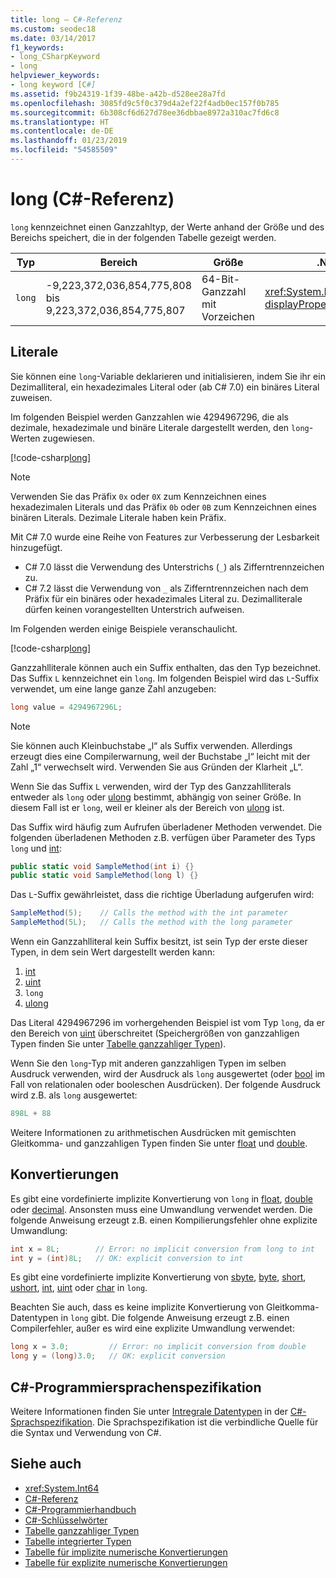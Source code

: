 ```yaml
---
title: long – C#-Referenz
ms.custom: seodec18
ms.date: 03/14/2017
f1_keywords:
- long_CSharpKeyword
- long
helpviewer_keywords:
- long keyword [C#]
ms.assetid: f9b24319-1f39-48be-a42b-d528ee28a7fd
ms.openlocfilehash: 3085fd9c5f0c379d4a2ef22f4adb0ec157f0b785
ms.sourcegitcommit: 6b308cf6d627d78ee36dbbae8972a310ac7fd6c8
ms.translationtype: HT
ms.contentlocale: de-DE
ms.lasthandoff: 01/23/2019
ms.locfileid: "54585509"
---
```

# <a name="long-c-reference"></a>long (C#-Referenz)

`long` kennzeichnet einen Ganzzahltyp, der Werte anhand der Größe und des Bereichs speichert, die in der folgenden Tabelle gezeigt werden.  
  
|Typ|Bereich|Größe|.NET-Typ|  
|----------|-----------|----------|-------------------------|  
|`long`|-9,223,372,036,854,775,808 bis 9,223,372,036,854,775,807|64-Bit-Ganzzahl mit Vorzeichen|<xref:System.Int64?displayProperty=nameWithType>|  
  
## <a name="literals"></a>Literale 

Sie können eine `long`-Variable deklarieren und initialisieren, indem Sie ihr ein Dezimalliteral, ein hexadezimales Literal oder (ab C# 7.0) ein binäres Literal zuweisen. 

Im folgenden Beispiel werden Ganzzahlen wie 4294967296, die als dezimale, hexadezimale und binäre Literale dargestellt werden, den `long`-Werten zugewiesen.  
  
[!code-csharp[long](../../../../samples/snippets/csharp/language-reference/keywords/numeric-literals.cs#Long)]  

> [!NOTE] 
> Verwenden Sie das Präfix `0x` oder `0X` zum Kennzeichnen eines hexadezimalen Literals und das Präfix `0b` oder `0B` zum Kennzeichnen eines binären Literals. Dezimale Literale haben kein Präfix. 

Mit C# 7.0 wurde eine Reihe von Features zur Verbesserung der Lesbarkeit hinzugefügt. 
 - C# 7.0 lässt die Verwendung des Unterstrichs (`_`) als Zifferntrennzeichen zu.
 - C# 7.2 lässt die Verwendung von `_` als Zifferntrennzeichen nach dem Präfix für ein binäres oder hexadezimales Literal zu. Dezimalliterale dürfen keinen vorangestellten Unterstrich aufweisen.

Im Folgenden werden einige Beispiele veranschaulicht.

[!code-csharp[long](../../../../samples/snippets/csharp/language-reference/keywords/numeric-literals.cs#LongS)]  
 
 Ganzzahlliterale können auch ein Suffix enthalten, das den Typ bezeichnet. Das Suffix `L` kennzeichnet ein `long`. Im folgenden Beispiel wird das `L`-Suffix verwendet, um eine lange ganze Zahl anzugeben:
 
```csharp
long value = 4294967296L;  
```  

> [!NOTE]
>  Sie können auch Kleinbuchstabe „l“ als Suffix verwenden. Allerdings erzeugt dies eine Compilerwarnung, weil der Buchstabe „l“ leicht mit der Zahl „1“ verwechselt wird. Verwenden Sie aus Gründen der Klarheit „L“.  
  
 Wenn Sie das Suffix `L` verwenden, wird der Typ des Ganzzahlliterals entweder als `long` oder [ulong](../../../csharp/language-reference/keywords/ulong.md) bestimmt, abhängig von seiner Größe. In diesem Fall ist er `long`, weil er kleiner als der Bereich von [ulong](../../../csharp/language-reference/keywords/ulong.md) ist.  
  
 Das Suffix wird häufig zum Aufrufen überladener Methoden verwendet. Die folgenden überladenen Methoden z.B. verfügen über Parameter des Typs `long` und [int](../../../csharp/language-reference/keywords/int.md):  
  
```csharp
public static void SampleMethod(int i) {}  
public static void SampleMethod(long l) {}  
```  
  
 Das `L`-Suffix gewährleistet, dass die richtige Überladung aufgerufen wird:  
  
```csharp  
SampleMethod(5);    // Calls the method with the int parameter  
SampleMethod(5L);   // Calls the method with the long parameter  
```  
Wenn ein Ganzzahlliteral kein Suffix besitzt, ist sein Typ der erste dieser Typen, in dem sein Wert dargestellt werden kann: 

1. [int](int.md)
2. [uint](../../../csharp/language-reference/keywords/uint.md)
3. `long`
4. [ulong](../../../csharp/language-reference/keywords/ulong.md) 

Das Literal 4294967296 im vorhergehenden Beispiel ist vom Typ `long`, da er den Bereich von [uint](../../../csharp/language-reference/keywords/uint.md) überschreitet (Speichergrößen von ganzzahligen Typen finden Sie unter [Tabelle ganzzahliger Typen](../../../csharp/language-reference/keywords/integral-types-table.md)).  
  
 Wenn Sie den `long`-Typ mit anderen ganzzahligen Typen im selben Ausdruck verwenden, wird der Ausdruck als `long` ausgewertet (oder [bool](../../../csharp/language-reference/keywords/bool.md) im Fall von relationalen oder booleschen Ausdrücken). Der folgende Ausdruck wird z.B. als `long` ausgewertet:  
  
```csharp  
898L + 88  
```  
  
 Weitere Informationen zu arithmetischen Ausdrücken mit gemischten Gleitkomma- und ganzzahligen Typen finden Sie unter [float](../../../csharp/language-reference/keywords/float.md) und [double](../../../csharp/language-reference/keywords/double.md).  
  
## <a name="conversions"></a>Konvertierungen  
 Es gibt eine vordefinierte implizite Konvertierung von `long` in [float](../../../csharp/language-reference/keywords/float.md), [double](../../../csharp/language-reference/keywords/double.md) oder [decimal](../../../csharp/language-reference/keywords/decimal.md). Ansonsten muss eine Umwandlung verwendet werden. Die folgende Anweisung erzeugt z.B. einen Kompilierungsfehler ohne explizite Umwandlung:  
  
```csharp  
int x = 8L;        // Error: no implicit conversion from long to int  
int y = (int)8L;   // OK: explicit conversion to int  
```  
  
 Es gibt eine vordefinierte implizite Konvertierung von [sbyte](../../../csharp/language-reference/keywords/sbyte.md), [byte](../../../csharp/language-reference/keywords/byte.md), [short](../../../csharp/language-reference/keywords/short.md), [ushort](../../../csharp/language-reference/keywords/ushort.md), [int](../../../csharp/language-reference/keywords/int.md), [uint](../../../csharp/language-reference/keywords/uint.md) oder [char](../../../csharp/language-reference/keywords/char.md) in `long`.  
  
 Beachten Sie auch, dass es keine implizite Konvertierung von Gleitkomma-Datentypen in `long` gibt. Die folgende Anweisung erzeugt z.B. einen Compilerfehler, außer es wird eine explizite Umwandlung verwendet:  
  
```csharp  
long x = 3.0;         // Error: no implicit conversion from double  
long y = (long)3.0;   // OK: explicit conversion  
```  
  
## <a name="c-language-specification"></a>C#-Programmiersprachenspezifikation  

Weitere Informationen finden Sie unter [Intregrale Datentypen](~/_csharplang/spec/types.md#integral-types) in der [C#-Sprachspezifikation](../language-specification/index.md). Die Sprachspezifikation ist die verbindliche Quelle für die Syntax und Verwendung von C#.
  
## <a name="see-also"></a>Siehe auch

- <xref:System.Int64>
- [C#-Referenz](../../../csharp/language-reference/index.md)
- [C#-Programmierhandbuch](../../../csharp/programming-guide/index.md)
- [C#-Schlüsselwörter](../../../csharp/language-reference/keywords/index.md)
- [Tabelle ganzzahliger Typen](../../../csharp/language-reference/keywords/integral-types-table.md)
- [Tabelle integrierter Typen](../../../csharp/language-reference/keywords/built-in-types-table.md)
- [Tabelle für implizite numerische Konvertierungen](../../../csharp/language-reference/keywords/implicit-numeric-conversions-table.md)
- [Tabelle für explizite numerische Konvertierungen](../../../csharp/language-reference/keywords/explicit-numeric-conversions-table.md)
